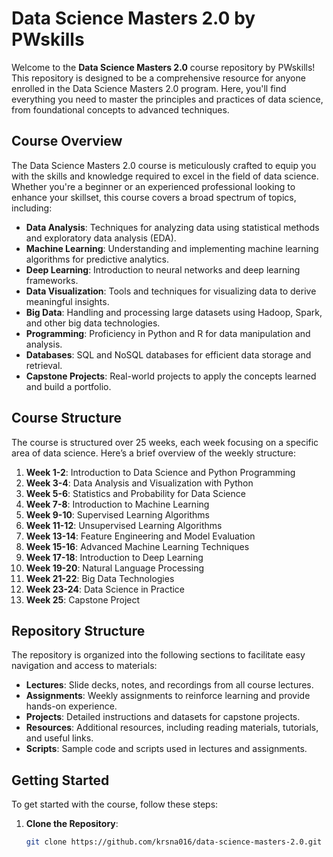 # Data Science Masters 2.0 by PWskills

Welcome to the **Data Science Masters 2.0** course repository by PWskills! This repository is designed to be a comprehensive resource for anyone enrolled in the Data Science Masters 2.0 program. Here, you'll find everything you need to master the principles and practices of data science, from foundational concepts to advanced techniques.

## Course Overview

The Data Science Masters 2.0 course is meticulously crafted to equip you with the skills and knowledge required to excel in the field of data science. Whether you're a beginner or an experienced professional looking to enhance your skillset, this course covers a broad spectrum of topics, including:

- **Data Analysis**: Techniques for analyzing data using statistical methods and exploratory data analysis (EDA).
- **Machine Learning**: Understanding and implementing machine learning algorithms for predictive analytics.
- **Deep Learning**: Introduction to neural networks and deep learning frameworks.
- **Data Visualization**: Tools and techniques for visualizing data to derive meaningful insights.
- **Big Data**: Handling and processing large datasets using Hadoop, Spark, and other big data technologies.
- **Programming**: Proficiency in Python and R for data manipulation and analysis.
- **Databases**: SQL and NoSQL databases for efficient data storage and retrieval.
- **Capstone Projects**: Real-world projects to apply the concepts learned and build a portfolio.

## Course Structure

The course is structured over 25 weeks, each week focusing on a specific area of data science. Here’s a brief overview of the weekly structure:

1. **Week 1-2**: Introduction to Data Science and Python Programming
2. **Week 3-4**: Data Analysis and Visualization with Python
3. **Week 5-6**: Statistics and Probability for Data Science
4. **Week 7-8**: Introduction to Machine Learning
5. **Week 9-10**: Supervised Learning Algorithms
6. **Week 11-12**: Unsupervised Learning Algorithms
7. **Week 13-14**: Feature Engineering and Model Evaluation
8. **Week 15-16**: Advanced Machine Learning Techniques
9. **Week 17-18**: Introduction to Deep Learning
10. **Week 19-20**: Natural Language Processing
11. **Week 21-22**: Big Data Technologies
12. **Week 23-24**: Data Science in Practice
13. **Week 25**: Capstone Project

## Repository Structure

The repository is organized into the following sections to facilitate easy navigation and access to materials:

- **Lectures**: Slide decks, notes, and recordings from all course lectures.
- **Assignments**: Weekly assignments to reinforce learning and provide hands-on experience.
- **Projects**: Detailed instructions and datasets for capstone projects.
- **Resources**: Additional resources, including reading materials, tutorials, and useful links.
- **Scripts**: Sample code and scripts used in lectures and assignments.

## Getting Started

To get started with the course, follow these steps:

1. **Clone the Repository**:
   ```bash
   git clone https://github.com/krsna016/data-science-masters-2.0.git
